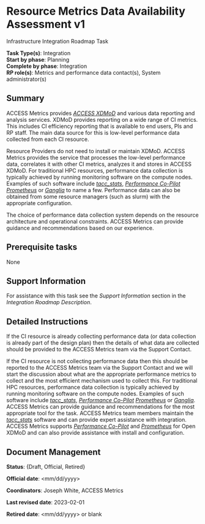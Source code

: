 # Resource Metrics Data Availability Assessment v1

Infrastructure Integration Roadmap Task

**Task Type(s)**: Integration  
**Start by phase**: Planning  
**Complete by phase**: Integration  
**RP role(s)**: Metrics and performance data contact(s), System administrator(s)

## Summary

ACCESS Metrics provides [*ACCESS XDMoD*](https://xdmod.access-ci.org) and various data reporting and analysis services. XDMoD provides reporting on a wide range of CI metrics. This includes CI efficiency reporting that is available to end users, PIs and RP staff. The main data source for this is low-level performance data collected from each CI resource.

Resource Providers do not need to install or maintain XDMoD. ACCESS Metrics provides the service that processes the low-level performance data, correlates it with other CI metrics, analyzes it and stores in ACCESS XDMoD. For traditional HPC resources, performance data collection is typically achieved by running monitoring software on the compute nodes. Examples of such software include [*tacc_stats*](https://github.com/TACC/tacc_stats), [*Performance Co-Pilot*](https://pcp.io/) [*Prometheus*](https://prometheus.io/) or [*Ganglia*](http://ganglia.sourceforge.net/) to name a few. Performance data can also be obtained from some resource managers (such as slurm) with the appropriate configuration.

The choice of performance data collection system depends on the resource architecture and operational constraints. ACCESS Metrics can provide guidance and recommendations based on our experience.

## Prerequisite tasks

None

## Support Information

For assistance with this task see the *Support Information* section in the *Integration Roadmap Description*.

## Detailed Instructions

If the CI resource is already collecting performance data (or data collection is already part of the design plan) then the details of what data are collected should be provided to the ACCESS Metrics team via the Support Contact.

If the CI resource is not collecting performance data then this should be reported to the ACCESS Metrics team via the Support Contact and we will start the discussion about what are the appropriate performance metrics to collect and the most efficient mechanism used to collect this. For traditional HPC resources, performance data collection is typically achieved by running monitoring software on the compute nodes. Examples of such software include [*tacc_stats*](https://github.com/TACC/tacc_stats), [*Performance Co-Pilot*](https://pcp.io/) [*Prometheus*](https://prometheus.io/) or [*Ganglia*](http://ganglia.sourceforge.net/). ACCESS Metrics can provide guidance and recommendations for the most appropriate tool for the task. ACCESS Metrics team members maintain the [*tacc_stats*](https://github.com/TACC/tacc_stats) software and can provide expert assistance with integration. ACCESS Metrics supports [*Performance Co-Pilot*](https://pcp.io/) and [*Prometheus*](https://prometheus.io/) for Open XDMoD and can also provide assistance with install and configuration.

## Document Management

**Status**: {Draft, Official, Retired}

**Official date**: \<mm/dd/yyyy\>

**Coordinators**: Joseph White, ACCESS Metrics

**Last revised date**: 2023-02-01

**Retired date**: \<mm/dd/yyyy\> or blank
